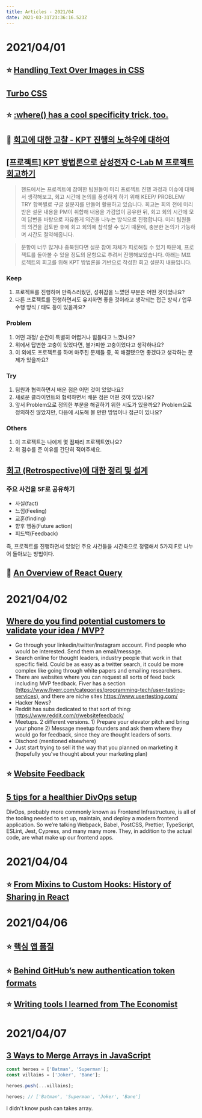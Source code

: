 ```yaml
---
title: Articles - 2021/04
date: 2021-03-31T23:36:16.523Z
---
```


# 2021/04/01

## ⭐️ [Handling Text Over Images in CSS](https://ishadeed.com/article/handling-text-over-image-css/)

## [Turbo CSS](https://boomla.com/turbo-css)

## ⭐️ [:where() has a cool specificity trick, too.](https://css-tricks.com/where-has-a-cool-specificity-trick-too/)

## 🌠 [회고에 대한 고찰 - KPT 진행의 노하우에 대하여](https://www.moreagile.net/2016/04/kpt.html)

## [[프로젝트] KPT 방법론으로 삼성전자 C-Lab M 프로젝트 회고하기](https://blog.handstudio.net/1585)

> 핸드에서는 프로젝트에 참여한 팀원들이 미리 프로젝트 진행 과정과 이슈에 대해서 생각해보고, 회고 시간에 논의를 풍성하게 하기 위해 KEEP/ PROBLEM/ TRY 항목별로 구글 설문지를 만들어 활용하고 있습니다. 회고는 회의 전에 미리 받은 설문 내용을 PM이 취합해 내용을 가감없이 공유한 뒤, 회고 회의 시간에 모여 답변을 바탕으로 자유롭게 의견을 나누는 방식으로 진행합니다. 미리 팀원들의 의견을 검토한 후에 회고 회의에 참석할 수 있기 때문에, 충분한 논의가 가능하며 시간도 절약해줍니다.

> 문항이 너무 많거나 중복된다면 설문 참여 자체가 피로해질 수 있기 때문에, 프로젝트를 돌아볼 수 있을 정도의 문항으로 추려서 진행해보았습니다. 아래는 M프로젝트의 회고를 위해 KPT 방법론을 기반으로 작성한 회고 설문지 내용입니다.

### Keep

1. 프로젝트를 진행하며 만족스러웠던, 성취감을 느꼈던 부분은 어떤 것이었나요?
2. 다른 프로젝트를 진행하면서도 유지하면 좋을 것이라고 생각되는 접근 방식 / 업무 수행 방식 / 태도 등이 있을까요?

### Problem

1. 어떤 과정/ 순간이 특별히 어렵거나 힘들다고 느꼈나요?
2. 위에서 답변한 고충이 있었다면, 불가피한 고충이었다고 생각하나요?
3. 이 외에도 프로젝트를 하며 마주친 문제들 중, 꼭 해결됐으면 좋겠다고 생각하는 문제가 있을까요?

### Try

1. 팀원과 협력하면서 배운 점은 어떤 것이 있었나요?
2. 새로운 클라이언트와 협력하면서 배운 점은 어떤 것이 있었나요?
3. 앞서 Problem으로 정의한 부분을 해결하기 위한 시도가 있을까요? Problem으로 정의하진 않았지만, 다음에 시도해 볼 만한 방법이나 접근이 있나요?

### Others

1. 이 프로젝트는 나에게 몇 점짜리 프로젝트였나요?
2. 위 점수를 준 이유를 간단히 적어주세요.

## [회고 (Retrospective)에 대한 정리 및 설계](https://github.com/JaeYeopHan/tip-archive/issues/8)

### 주요 사건을 5F로 공유하기

- 사실(fact)
- 느낌(Feeling)
- 교훈(finding)
- 향후 행동(Future action)
- 피드백(Feedback)

즉, 프로젝트를 진행하면서 있었던 주요 사건들을 시간축으로 정렬해서 5가지 F로 나누어 돌아보는 방법이다.

## 🌠 [An Overview of React Query](https://javascript.plainenglish.io/an-overview-of-react-query-88935faadcd7)

# 2021/04/02

## [Where do you find potential customers to validate your idea / MVP?](https://news.ycombinator.com/item?id=26644616)

- Go through your linkedin/twitter/instagram account. Find people who would be interested. Send them an email/message. 
- Search online for thought leaders, industry people that work in that specific field. Could be as easy as a twitter search, it could be more complex like going through white papers and emailing researchers. 
- There are websites where you can request all sorts of feed back including MVP feedback. Fiver has a section (https://www.fiverr.com/categories/programming-tech/user-testing-services), and there are niche sites https://www.usertesting.com/
- Hacker News?
- Reddit has subs dedicated to that sort of thing: https://www.reddit.com/r/websitefeedback/
- Meetups. 2 different versions. 1) Prepare your elevator pitch and bring your phone 2) Message meetup founders and ask them where they would go for feedback, since they are thought leaders of sorts.
- Dischord (mentioned elsewhere) 
- Just start trying to sell it the way that you planned on marketing it (hopefully you've thought about your marketing plan)

## ⭐️ [Website Feedback](https://www.reddit.com/r/websitefeedback/)

## [5 tips for a healthier DivOps setup](https://www.benmvp.com/blog/5-tips-healthier-divops-setup/)

DivOps, probably more commonly known as Frontend Infrastructure, is all of the tooling needed to set up, maintain, and deploy a modern frontend application. So we’re talking Webpack, Babel, PostCSS, Prettier, TypeScript, ESLint, Jest, Cypress, and many many more. They, in addition to the actual code, are what make up our frontend apps.

# 2021/04/04

## ⭐ [From Mixins to Custom Hooks: History of Sharing in React](https://www.infoq.com/presentations/react-custom-hooks/)

# 2021/04/06

## ⭐️ [핵심 앱 품질](https://developer.android.com/docs/quality-guidelines/core-app-quality)

## ⭐️ [Behind GitHub’s new authentication token formats](https://github.blog/2021-04-05-behind-githubs-new-authentication-token-formats/)

## ⭐️ [Writing tools I learned from The Economist](https://builtbywords.substack.com/p/writing-tools-i-learned-from-the)

# 2021/04/07

## [3 Ways to Merge Arrays in JavaScript](https://dmitripavlutin.com/javascript-merge-arrays/)

```javascript
const heroes = ['Batman', 'Superman'];
const villains = ['Joker', 'Bane'];

heroes.push(...villains);

heroes; // ['Batman', 'Superman', 'Joker', 'Bane']
```

I didn't know push can takes array.
